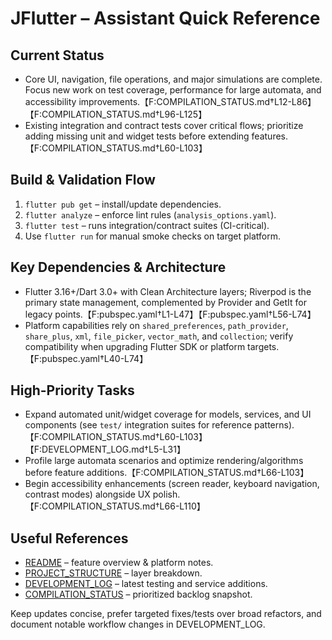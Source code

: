 # JFlutter – Assistant Quick Reference

## Current Status
- Core UI, navigation, file operations, and major simulations are complete. Focus new work on test coverage, performance for large automata, and accessibility improvements.【F:COMPILATION_STATUS.md†L12-L86】【F:COMPILATION_STATUS.md†L96-L125】
- Existing integration and contract tests cover critical flows; prioritize adding missing unit and widget tests before extending features.【F:COMPILATION_STATUS.md†L60-L103】

## Build & Validation Flow
1. `flutter pub get` – install/update dependencies.
2. `flutter analyze` – enforce lint rules (`analysis_options.yaml`).
3. `flutter test` – runs integration/contract suites (CI-critical).
4. Use `flutter run` for manual smoke checks on target platform.

## Key Dependencies & Architecture
- Flutter 3.16+/Dart 3.0+ with Clean Architecture layers; Riverpod is the primary state management, complemented by Provider and GetIt for legacy points.【F:pubspec.yaml†L1-L47】【F:pubspec.yaml†L56-L74】
- Platform capabilities rely on `shared_preferences`, `path_provider`, `share_plus`, `xml`, `file_picker`, `vector_math`, and `collection`; verify compatibility when upgrading Flutter SDK or platform targets.【F:pubspec.yaml†L40-L74】

## High-Priority Tasks
- Expand automated unit/widget coverage for models, services, and UI components (see `test/` integration suites for reference patterns).【F:COMPILATION_STATUS.md†L60-L103】【F:DEVELOPMENT_LOG.md†L5-L31】
- Profile large automata scenarios and optimize rendering/algorithms before feature additions.【F:COMPILATION_STATUS.md†L66-L103】
- Begin accessibility enhancements (screen reader, keyboard navigation, contrast modes) alongside UX polish.【F:COMPILATION_STATUS.md†L66-L110】

## Useful References
- [README](README.md) – feature overview & platform notes.
- [PROJECT_STRUCTURE](PROJECT_STRUCTURE.md) – layer breakdown.
- [DEVELOPMENT_LOG](DEVELOPMENT_LOG.md) – latest testing and service additions.
- [COMPILATION_STATUS](COMPILATION_STATUS.md) – prioritized backlog snapshot.

Keep updates concise, prefer targeted fixes/tests over broad refactors, and document notable workflow changes in DEVELOPMENT_LOG.
